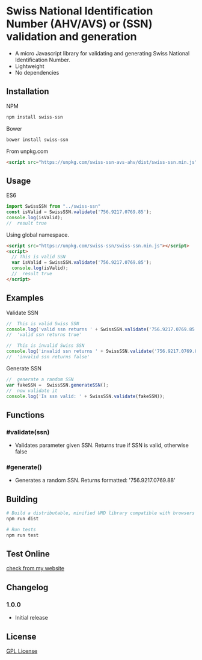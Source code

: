 Swiss National Identification Number (AHV/AVS) or (SSN) validation and generation
===================================

- A micro Javascript library for validating and generating Swiss National Identification Number.
- Lightweight
- No dependencies

Installation
------------

NPM

```sh
npm install swiss-ssn
```

Bower

```sh
bower install swiss-ssn
```

From unpkg.com

```html
<script src="https://unpkg.com/swiss-ssn-avs-ahv/dist/swiss-ssn.min.js"></script>
```


Usage
-----

ES6

``` js
import SwissSSN from "../swiss-ssn"
const isValid = SwissSSN.validate('756.9217.0769.85');
console.log(isValid);
//  result true

```

Using global namespace.

``` html
<script src="https://unpkg.com/swiss-ssn/swiss-ssn.min.js"></script>
<script>
  // This is valid SSN
  var isValid = SwissSSN.validate('756.9217.0769.85');
  console.log(isValid);
  //  result true
</script>

```

Examples
--------

Validate SSN

``` js
//  This is valid Swiss SSN
console.log('valid ssn returns ' + SwissSSN.validate('756.9217.0769.85'));
//  'valid ssn returns true'

//  This is invalid Swiss SSN
console.log('invalid ssn returns ' + SwissSSN.validate('756.9217.0769.88'));
//  'invalid ssn returns false'

```

Generate SSN

``` js
//  generate a random SSN
var fakeSSN =  SwissSSN.generateSSN();
//  now validate it
console.log('Is ssn valid: ' + SwissSSN.validate(fakeSSN));
```

Functions
---------

### #validate(ssn)

- Validates parameter given SSN. Returns true if SSN is valid, otherwise false

### #generate()

- Generates a random SSN. Returns formatted: '756.9217.0769.88'

Building
--------

```sh
# Build a distributable, minified UMD library compatible with browsers and Node
npm run dist

# Run tests
npm run test

```
Test Online
---------
[check from my website](http://teaddict.net/swiss-ssn.html)

Changelog
---------

### 1.0.0
- Initial release


License
-------

[GPL License](LICENSE)
